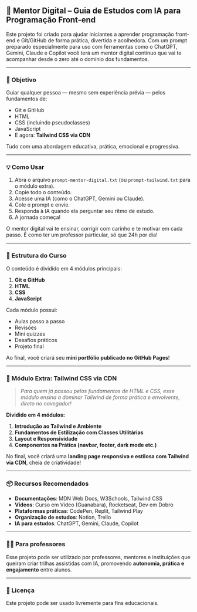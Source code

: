 ## 🤖 Mentor Digital – Guia de Estudos com IA para Programação Front-end

Este projeto foi criado para ajudar iniciantes a aprender programação front-end e Git/GitHub de forma prática, divertida e acolhedora. Com um prompt preparado especialmente para uso com ferramentas como o ChatGPT, Gemini, Claude e Copilot você terá um mentor digital contínuo que vai te acompanhar desde o zero até o domínio dos fundamentos.

---

### 🎯 Objetivo

Guiar qualquer pessoa — mesmo sem experiência prévia — pelos fundamentos de:

- Git e GitHub  
- HTML  
- CSS (incluindo pseudoclasses)  
- JavaScript  
- E agora: **Tailwind CSS via CDN**  

Tudo com uma abordagem educativa, prática, emocional e progressiva.

---

### 💡 Como Usar

1. Abra o arquivo `prompt-mentor-digital.txt` (ou `prompt-tailwind.txt` para o módulo extra).  
2. Copie todo o conteúdo.  
3. Acesse uma IA (como o ChatGPT, Gemini ou Claude).  
4. Cole o prompt e envie.  
5. Responda à IA quando ela perguntar seu ritmo de estudo.  
6. A jornada começa!  

O mentor digital vai te ensinar, corrigir com carinho e te motivar em cada passo. É como ter um professor particular, só que 24h por dia!

---

### 🧱️ Estrutura do Curso

O conteúdo é dividido em 4 módulos principais:

1. **Git e GitHub**  
2. **HTML**  
3. **CSS**  
4. **JavaScript**

Cada módulo possui:

- Aulas passo a passo  
- Revisões  
- Mini quizzes  
- Desafios práticos  
- Projeto final

Ao final, você criará seu **mini portfólio publicado no GitHub Pages**!

---

### 🎨 Módulo Extra: Tailwind CSS via CDN

> *Para quem já passou pelos fundamentos de HTML e CSS, esse módulo ensina a dominar Tailwind de forma prática e envolvente, direto no navegador!*

**Dividido em 4 módulos:**

1. **Introdução ao Tailwind e Ambiente**  
2. **Fundamentos de Estilização com Classes Utilitárias**  
3. **Layout e Responsividade**  
4. **Componentes na Prática (navbar, footer, dark mode etc.)**

No final, você criará uma **landing page responsiva e estilosa com Tailwind via CDN**, cheia de criatividade!

---

### 📦 Recursos Recomendados

- **Documentações**: MDN Web Docs, W3Schools, Tailwind CSS  
- **Vídeos**: Curso em Vídeo (Guanabara), Rocketseat, Dev em Dobro  
- **Plataformas práticas**: CodePen, Replit, Tailwind Play  
- **Organização de estudos**: Notion, Trello  
- **IA para estudos**: ChatGPT, Gemini, Claude, Copilot  

---

### 🧑‍🏫 Para professores

Esse projeto pode ser utilizado por professores, mentores e instituições que queiram criar trilhas assistidas com IA, promovendo **autonomia, prática e engajamento** entre alunos.

---

### 📄 Licença

Este projeto pode ser usado livremente para fins educacionais.

